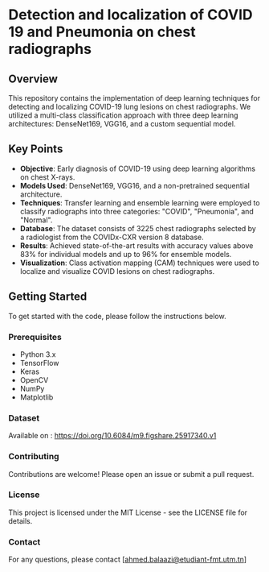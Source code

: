# Detection and localization of COVID 19 and Pneumonia on chest radiographs
## Overview

This repository contains the implementation of deep learning techniques for detecting and localizing COVID-19 lung lesions on chest radiographs. We utilized a multi-class classification approach with three deep learning architectures: DenseNet169, VGG16, and a custom sequential model. 

## Key Points

- **Objective**: Early diagnosis of COVID-19 using deep learning algorithms on chest X-rays.
- **Models Used**: DenseNet169, VGG16, and a non-pretrained sequential architecture.
- **Techniques**: Transfer learning and ensemble learning were employed to classify radiographs into three categories: "COVID", "Pneumonia", and "Normal".
- **Database**: The dataset consists of 3225 chest radiographs selected by a radiologist from the COVIDx-CXR version 8 database.
- **Results**: Achieved state-of-the-art results with accuracy values above 83% for individual models and up to 96% for ensemble models.
- **Visualization**: Class activation mapping (CAM) techniques were used to localize and visualize COVID lesions on chest radiographs.

## Getting Started

To get started with the code, please follow the instructions below.

### Prerequisites

- Python 3.x
- TensorFlow
- Keras
- OpenCV
- NumPy
- Matplotlib


### Dataset

Available on : https://doi.org/10.6084/m9.figshare.25917340.v1

### Contributing
Contributions are welcome! Please open an issue or submit a pull request.

### License
This project is licensed under the MIT License - see the LICENSE file for details.

### Contact
For any questions, please contact [ahmed.balaazi@etudiant-fmt.utm.tn]
